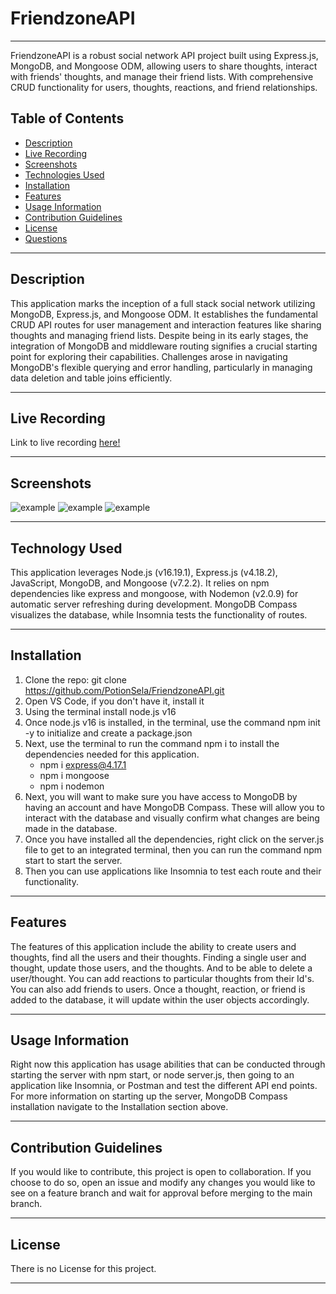 # FriendzoneAPI

---

FriendzoneAPI is a robust social network API project built using Express.js, MongoDB, and Mongoose ODM, allowing users to share thoughts, interact with friends' thoughts, and manage their friend lists. With comprehensive CRUD functionality for users, thoughts, reactions, and friend relationships.


## Table of Contents
- [Description](#description)
- [Live Recording](#live-recording)
- [Screenshots](#screenshots)
- [Technologies Used](#technologies-used)
- [Installation](#installation)
- [Features](#features)
- [Usage Information](#usage-information)
- [Contribution Guidelines](#contribution-guidelines)
- [License](#license)
- [Questions](#questions)


---

## Description

This application marks the inception of a full stack social network utilizing MongoDB, Express.js, and Mongoose ODM. It establishes the fundamental CRUD API routes for user management and interaction features like sharing thoughts and managing friend lists. Despite being in its early stages, the integration of MongoDB and middleware routing signifies a crucial starting point for exploring their capabilities. Challenges arose in navigating MongoDB's flexible querying and error handling, particularly in managing data deletion and table joins efficiently. 

---

## Live Recording

Link to live recording [here!](Link)

---

## Screenshots
![example](./example)
![example](./example)
![example](./example)

---

## Technology Used
This application leverages Node.js (v16.19.1), Express.js (v4.18.2), JavaScript, MongoDB, and Mongoose (v7.2.2). It relies on npm dependencies like express and mongoose, with Nodemon (v2.0.9) for automatic server refreshing during development. MongoDB Compass visualizes the database, while Insomnia tests the functionality of routes.

---

## Installation
1. Clone the repo: git clone https://github.com/PotionSela/FriendzoneAPI.git
2. Open VS Code, if you don't have it, install it
3. Using the terminal install node.js v16
4. Once node.js v16 is installed, in the terminal, use the command npm init -y to initialize and create a package.json
5. Next, use the terminal to run the command npm i to install the dependencies needed for this application.
    - npm i express@4.17.1
    - npm i mongoose
    - npm i nodemon
6. Next, you will want to make sure you have access to MongoDB by having an account and have MongoDB Compass. These will allow you to interact with the database and visually confirm what changes are being made in the database.
7. Once you have installed all the dependencies, right click on the server.js file to get to an integrated terminal, then you can run the command npm start to start the server.
8. Then you can use applications like Insomnia to test each route and their functionality.

---

## Features
The features of this application include the ability to create users and thoughts, find all the users and their thoughts. Finding a single user and thought, update those users, and the thoughts. And to be able to delete a user/thought. You can add reactions to particular thoughts from their Id's. You can also add friends to users. Once a thought, reaction, or friend is added to the database, it will update within the user objects accordingly.

---

## Usage Information
Right now this application has usage abilities that can be conducted through starting the server with npm start, or node server.js, then going to an application like Insomnia, or Postman and test the different API end points. For more information on starting up the server, MongoDB Compass installation navigate to the Installation section above.

---

## Contribution Guidelines
If you would like to contribute, this project is open to collaboration. If you choose to do so, open an issue and modify any changes you would like to see on a feature branch and wait for approval before merging to the main branch.

---

## License
There is no License for this project.

---

